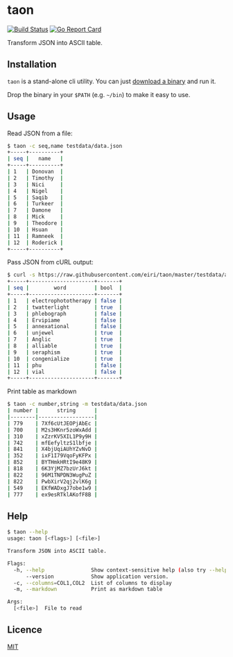 # taon
[![Build Status](https://travis-ci.com/eiri/taon.svg?branch=master)](https://travis-ci.com/eiri/taon)
[![Go Report Card](https://goreportcard.com/badge/github.com/eiri/taon)](https://goreportcard.com/report/github.com/eiri/taon)

Transform JSON into ASCII table.

## Installation

`taon` is a stand-alone cli utility. You can just [download a binary](https://github.com/eiri/taon/releases) and run it.

Drop the binary in your `$PATH` (e.g. `~/bin`) to make it easy to use.

## Usage

Read JSON from a file:
```bash
$ taon -c seq,name testdata/data.json
+-----+----------+
| seq |   name   |
+-----+----------+
| 1   | Donovan  |
| 2   | Timothy  |
| 3   | Nici     |
| 4   | Nigel    |
| 5   | Saqib    |
| 6   | Turkeer  |
| 7   | Damone   |
| 8   | Mick     |
| 9   | Theodore |
| 10  | Hsuan    |
| 11  | Ramneek  |
| 12  | Roderick |
+-----+----------+
```

Pass JSON from cURL output:
```bash
$ curl -s https://raw.githubusercontent.com/eiri/taon/master/testdata/array.json | taon -c seq,word,bool
+-----+---------------------+-------+
| seq |        word         | bool  |
+-----+---------------------+-------+
| 1   | electrophototherapy | false |
| 2   | twatterlight        | true  |
| 3   | phlebograph         | false |
| 4   | Ervipiame           | false |
| 5   | annexational        | false |
| 6   | unjewel             | true  |
| 7   | Anglic              | true  |
| 8   | alliable            | true  |
| 9   | seraphism           | true  |
| 10  | congenialize        | true  |
| 11  | phu                 | false |
| 12  | vial                | false |
+-----+---------------------+-------+
```

Print table as markdown
```bash
$ taon -c number,string -m testdata/data.json
| number |      string      |
|--------|------------------|
| 779    | 7Xf6cUtJEOPjAbEc |
| 700    | M2s3HKnr5zoWxAdd |
| 310    | xZzrKV5XIL1P9y9H |
| 742    | mfEefyltzS1lbfje |
| 841    | X4bjUqiAUhYZvNvD |
| 352    | ixF1I79VqoFyKFPx |
| 852    | BYTHmkHRtI9e48K9 |
| 818    | 6K3YjMZ7bzUrJ6kt |
| 822    | 96M1TNPDN3WugPuZ |
| 822    | PwbXirV2qj2vlK6g |
| 549    | EKfWADxgJ7obe1w9 |
| 777    | ex9esRTklAKofF8B |
```

## Help
```bash
$ taon --help
usage: taon [<flags>] [<file>]

Transform JSON into ASCII table.

Flags:
  -h, --help               Show context-sensitive help (also try --help-long and --help-man).
      --version            Show application version.
  -c, --columns=COL1,COL2  List of columns to display
  -m, --markdown           Print as markdown table

Args:
  [<file>]  File to read
```

## Licence

[MIT](https://github.com/eiri/taon/blob/master/LICENSE)
